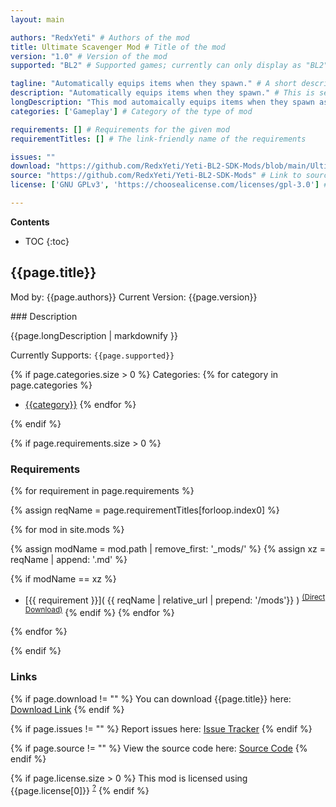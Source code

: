 ```yaml
---
layout: main

authors: "RedxYeti" # Authors of the mod
title: Ultimate Scavenger Mod # Title of the mod
version: "1.0" # Version of the mod
supported: "BL2" # Supported games; currently can only display as "BL2", "BL2 + TPS", or "TPS"

tagline: "Automatically equips items when they spawn." # A short description of the mod itself.
description: "Automatically equips items when they spawn." # This is set in order to keep the SEO proper
longDescription: "This mod automaically equips items when they spawn as long as your character can equip them, showing a message when it's equipped. \nExcluded examples are items higher level than your character or classmods not for your character. \nOptions include: Font Size sliders for the messages, more infomative messages and a few gunzerker options. \nIf you plan on playing gunzerker, make sure to check the known issues on github. \nSingle player only." # Description of what the mod can do
categories: ['Gameplay'] # Category of the type of mod

requirements: [] # Requirements for the given mod
requirementTitles: [] # The link-friendly name of the requirements

issues: ""
download: "https://github.com/RedxYeti/Yeti-BL2-SDK-Mods/blob/main/UltimateScavengerMod/UltimateScavengerMod.zip"
source: "https://github.com/RedxYeti/Yeti-BL2-SDK-Mods" # Link to source code
license: ['GNU GPLv3', 'https://choosealicense.com/licenses/gpl-3.0'] # License name, link about the license from https://choosealicense.com/

---
```

**Contents**
* TOC
{:toc}

## {{page.title}}

Mod by: {{page.authors}}
Current Version: {{page.version}}

<p></p>
### Description

{{page.longDescription | markdownify }}

Currently Supports: `{{page.supported}}`

{% if page.categories.size > 0 %}
Categories:
{% for category in page.categories %}
  * [{{category}}](/types/{{category}})
{% endfor %}
<p></p>
{% endif %}

{% if page.requirements.size > 0 %}
### Requirements

{% for requirement in page.requirements %}

{% assign reqName = page.requirementTitles[forloop.index0] %}

{% for mod in site.mods %}

{% assign modName = mod.path | remove_first: '_mods/' %}
{% assign xz = reqName | append: '.md' %}

{% if modName == xz %}
* [{{ requirement }}]( {{ reqName | relative_url | prepend: '/mods'}} ) <sup>[(Direct Download)]({{mod.download}})</sup>
{% endif %}
{% endfor %}

{% endfor %}
<p></p>
{% endif %}

### Links

{% if page.download != "" %}
You can download {{page.title}} here: [Download Link]({{page.download}})
{% endif %}

{% if page.issues != "" %}
Report issues here: [Issue Tracker]({{page.issues}})
{% endif %}

{% if page.source != "" %}
View the source code here: [Source Code]({{page.source}})
{% endif %}

{% if page.license.size > 0 %}
This mod is licensed using {{page.license[0]}} <sup>[?]({{page.license[1]}})</sup>
{% endif %}
